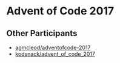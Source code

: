 # Advent of Code 2017

## Other Participants

- [agmcleod/adventofcode-2017](https://github.com/agmcleod/adventofcode-2017)
- [kodsnack/advent_of_code_2017](https://github.com/kodsnack/advent_of_code_2017)

